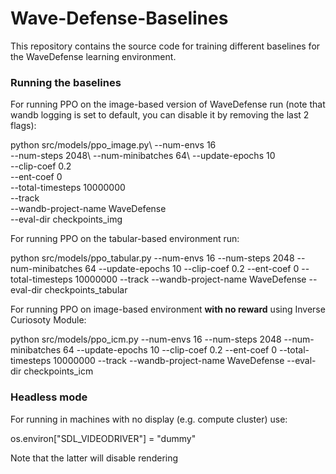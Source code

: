 # Wave-Defense-Baselines


This repository contains the source code for training different baselines for the WaveDefense learning environment.


### Running the baselines

For running PPO on the image-based version of WaveDefense run (note that wandb logging is set to default, you can disable it by removing the last 2 flags):

python src/models/ppo_image.py\ 
--num-envs 16\
--num-steps 2048\ 
--num-minibatches 64\ 
--update-epochs 10\
--clip-coef 0.2\
--ent-coef 0\
--total-timesteps 10000000\
--track\
--wandb-project-name WaveDefense\
--eval-dir checkpoints_img

For running PPO on the tabular-based environment run:

python src/models/ppo_tabular.py --num-envs 16 --num-steps 2048 --num-minibatches 64 --update-epochs 10 --clip-coef 0.2 --ent-coef 0 --total-timesteps 10000000 --track --wandb-project-name WaveDefense --eval-dir checkpoints_tabular


For running PPO on image-based environment **with no reward** using Inverse Curiosoty Module:

python src/models/ppo_icm.py --num-envs 16 --num-steps 2048 --num-minibatches 64 --update-epochs 10 --clip-coef 0.2 --ent-coef 0 --total-timesteps 10000000 --track --wandb-project-name WaveDefense --eval-dir checkpoints_icm 

### Headless mode   

For running in machines with no display (e.g. compute cluster) use:

os.environ["SDL_VIDEODRIVER"] = "dummy"

Note that the latter will disable rendering